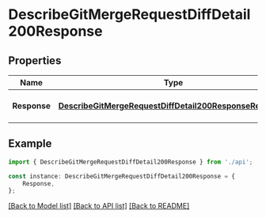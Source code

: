 # DescribeGitMergeRequestDiffDetail200Response


## Properties

Name | Type | Description | Notes
------------ | ------------- | ------------- | -------------
**Response** | [**DescribeGitMergeRequestDiffDetail200ResponseResponse**](DescribeGitMergeRequestDiffDetail200ResponseResponse.md) |  | [optional] [default to undefined]

## Example

```typescript
import { DescribeGitMergeRequestDiffDetail200Response } from './api';

const instance: DescribeGitMergeRequestDiffDetail200Response = {
    Response,
};
```

[[Back to Model list]](../README.md#documentation-for-models) [[Back to API list]](../README.md#documentation-for-api-endpoints) [[Back to README]](../README.md)
